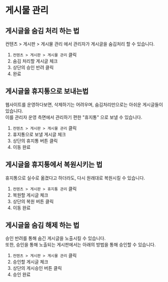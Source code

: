 # 게시물 관리

## 게시글을 숨김 처리 하는 법

컨텐츠 &gt; 게시판 &gt; 게시물 관리 에서 관리자가 게시글을 숨김처리 할 수 있습니다.

1. `컨텐츠 > 게시판 > 게시물 관리` 클릭
2. 숨김 처리할 게시글 체크
3. 상단의 승인 반려 클릭
4. 완료

## 게시글을 휴지통으로 보내는법 <a id="undefined-1"></a>

웹사이트를 운영하다보면, 삭제하기는 어려우며, 숨김처리만으로는 아쉬운 게시글들이 있습니다.  
이를 관리자 운영 측면에서 관리하기 편한 "휴지통" 으로 보낼 수 있습니다.

1.  `컨텐츠 > 게시판 > 게시물 관리` 클릭 
2. 휴지통으로 보낼 게시글 체크
3. 상단의 휴지통 버튼 클릭
4. 이동 완료

## 게시글을 휴지통에서 복원시키는 법

휴지통으로 실수로 옮겼다고 하더라도, 다시 원래대로 복원시킬 수 있습니다.

1.  `컨텐츠 > 게시판 > 휴지통 관리` 클릭
2. 복원할 게시글 체크
3. 상단의 복원 버튼 클릭
4. 이동 완료

## 게시글을 숨김 해제 하는 법

승인 반려를 통해 숨긴 게시글을 노출시킬 수 있습니다.  
또한, 승인을 통해 노출되는 게시판에서는 아래의 방법을 통해 승인할 수 있습니다.

1.  `컨텐츠 > 게시판 > 게시물 관리` 클릭
2. 승인할 게시글 체크
3. 상단의 게시승인 버튼 클릭
4. 승인 완료


